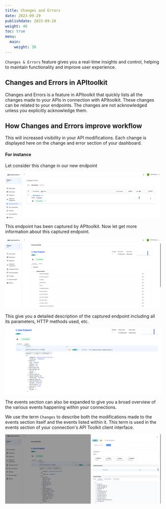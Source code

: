 ```yaml
---
title: Changes and Errors
date: 2023-09-29
publishdate: 2023-09-20
weight: 40
toc: true
menu:
  main:
    weight: 30
---
```


`Changes & Errors` feature gives you a real-time insights and control, helping to maintain functionality and improve user experience.  

## Changes and Errors in APItoolkit

Changes and Errors is a feature in APItoolkit that quickly lists all the changes made to your APIs in connection with APItoolkit. These changes can be related to your endpoints. The changes are not acknowledged unless you explicitly acknowledge them.


## How Changes and Errors improve workflow

This will increased visibility in your API modifications. Each change is displayed here on the change and error section of your dashboard.  

 #### For instance
 Let consider this change in our new endpoint

![alt](./chnages-errors.png)

This endpoint has been captured by APItoolkit. Now let get more information about this captured endpoint.

![alt](./expanded%20endpoints.png)

This give you a detailed description of the captured endpoint including all its parameters, HTTP methods used, etc.

![alt](./new%20endpoints%20events.png)

The events section can also be expanded to give you a broad overview of the various events happening within your connections.

We use the term `Changes` to describe both the modifications made to the events section itself and the events listed within it. This term is used in the events section of your connection's API Toolkit client interface.

![alt](./event%20expand%202.png)

